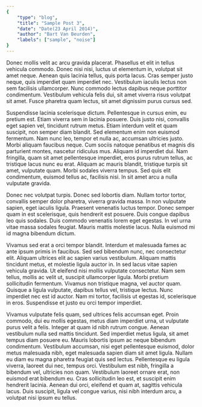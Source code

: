```yaml
---
{
	"type": "blog",
	"title": "Sample Post 3",
	"date": "Date(23 April 2014)",
	"author": "Bart Van Beurden",
	"labels": ["sample", "noise"]
}
---
```


Donec mollis velit ac arcu gravida placerat. Phasellus et elit in tellus vehicula commodo. Donec nisi nisi, luctus ut elementum in, volutpat sit amet neque. Aenean quis lacinia tellus, quis porta lacus. Cras semper justo neque, quis imperdiet quam imperdiet nec. Vestibulum iaculis lectus non sem facilisis ullamcorper. Nunc commodo lectus dapibus neque porttitor condimentum. Vestibulum vehicula felis dui, sit amet viverra risus volutpat sit amet. Fusce pharetra quam lectus, sit amet dignissim purus cursus sed.

Suspendisse lacinia scelerisque dictum. Pellentesque in cursus enim, eu pretium est. Etiam viverra sem in lacinia posuere. Duis justo nisi, convallis eget sapien vel, tincidunt rutrum metus. Etiam interdum velit et quam suscipit, non semper diam blandit. Sed elementum enim non euismod fermentum. Nam nunc leo, tempor et nulla ac, accumsan ultricies justo. Morbi aliquam faucibus neque. Cum sociis natoque penatibus et magnis dis parturient montes, nascetur ridiculus mus. Aliquam id imperdiet dui. Nam fringilla, quam sit amet pellentesque imperdiet, eros purus rutrum tellus, ac tristique lacus nunc eu erat. Aliquam ac mauris blandit, tristique turpis sit amet, vulputate quam. Morbi sodales viverra tempus. Sed quis elit condimentum, euismod tellus ac, facilisis nisi. In sit amet arcu a nulla vulputate gravida.

Donec nec volutpat turpis. Donec sed lobortis diam. Nullam tortor tortor, convallis semper dolor pharetra, viverra gravida massa. In non vulputate sapien, eget iaculis ligula. Praesent venenatis luctus tempor. Donec semper quam in est scelerisque, quis hendrerit est posuere. Duis congue dapibus leo quis sodales. Duis commodo venenatis lorem eget egestas. In vel urna vitae massa sodales feugiat. Mauris mattis molestie lacus. Nulla euismod mi id magna bibendum dictum.

Vivamus sed erat a orci tempor blandit. Interdum et malesuada fames ac ante ipsum primis in faucibus. Sed sed bibendum nunc, nec consectetur elit. Aliquam ultrices elit ac sapien varius vestibulum. Aliquam mattis tincidunt metus, et molestie ligula auctor in. In sed lacus vitae sapien vehicula gravida. Ut eleifend nisi mollis vulputate consectetur. Nam sem tellus, mollis ac velit ut, suscipit ullamcorper ligula. Morbi pretium sollicitudin fermentum. Vivamus non tristique magna, vel auctor quam. Quisque a ligula vulputate, dapibus tellus vel, tristique lectus. Nunc imperdiet nec est id auctor. Nam mi tortor, facilisis ut egestas id, scelerisque in eros. Suspendisse et justo eu orci tempor imperdiet.

Vivamus vulputate felis quam, sed ultrices felis accumsan eget. Proin commodo, dui eu mollis egestas, metus diam imperdiet urna, ut vulputate purus velit a felis. Integer at quam id nibh rutrum congue. Aenean vestibulum nulla sed mattis tincidunt. Sed imperdiet metus ligula, sit amet tempus diam posuere eu. Mauris lobortis ipsum ac neque bibendum condimentum. Vestibulum accumsan, nisi eget pellentesque euismod, dolor metus malesuada nibh, eget malesuada sapien diam sit amet ligula. Nullam eu diam eu magna pharetra feugiat quis sed lectus. Pellentesque eu ligula viverra, laoreet dui nec, tempus orci. Vestibulum est nibh, fringilla a bibendum vel, ultricies non quam. Vestibulum laoreet ornare erat, non euismod erat bibendum eu. Cras sollicitudin leo est, et suscipit enim hendrerit lacinia. Aenean dui orci, eleifend et quam at, sagittis vehicula lacus. Duis suscipit, ligula vel congue varius, nisi nibh interdum arcu, a volutpat nisi ipsum eu tellus.